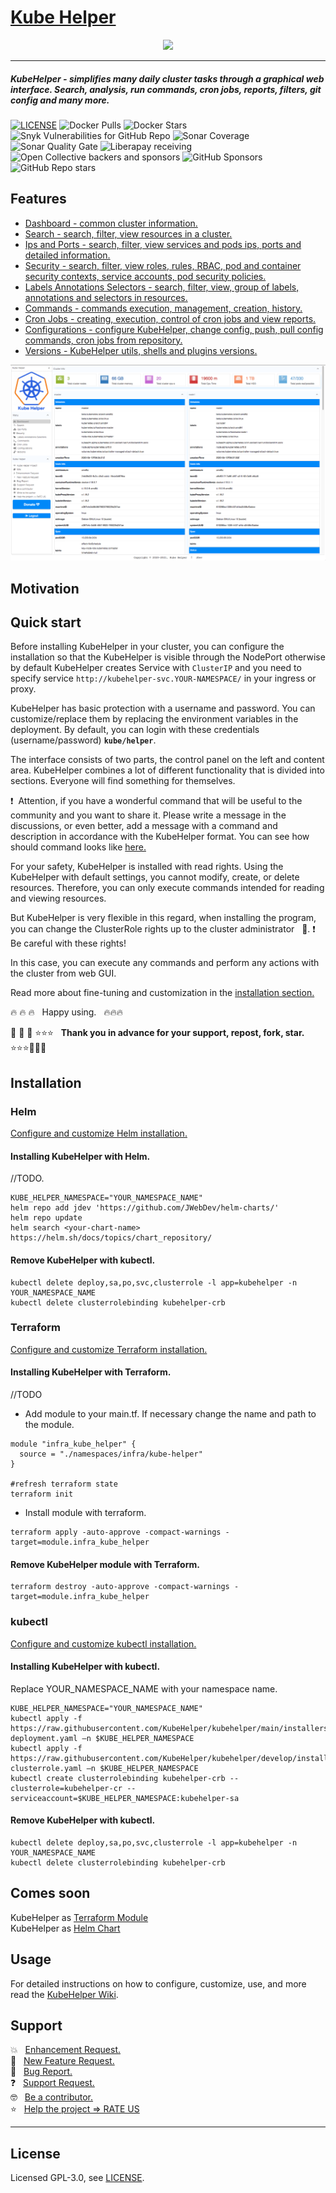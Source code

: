 # [Kube Helper](https://github.com/KubeHelper/kubehelper)  

<p align="center">
  <img src="https://github.com/KubeHelper/kubehelper/blob/develop/src/main/resources/web/img/kube-helper-512.png" width="300" />
</p>
 
---       
##### KubeHelper - simplifies many daily cluster tasks through a graphical web interface. Search, analysis, run commands, cron jobs, reports, filters, git config and many more.     

[![LICENSE](https://img.shields.io/badge/license-GNU%20v3-green)](https://github.com/KubeHelper/kubehelper/blob/main/LICENSE)
![Docker Pulls](https://img.shields.io/docker/pulls/kubehelper/kubehelper)
![Docker Stars](https://img.shields.io/docker/stars/kubehelper/kubehelper)
![Snyk Vulnerabilities for GitHub Repo](https://img.shields.io/snyk/vulnerabilities/github/KubeHelper/kubehelper)
![Sonar Coverage](https://img.shields.io/sonar/coverage/kubehelper?server=https%3A%2F%2Fsonarcloud.io)
![Sonar Quality Gate](https://img.shields.io/sonar/quality_gate/kubehelper?server=https%3A%2F%2Fsonarcloud.io)
![Liberapay receiving](https://img.shields.io/liberapay/receives/kubehelper)
![Open Collective backers and sponsors](https://img.shields.io/opencollective/all/kubehelper)
![GitHub Sponsors](https://img.shields.io/github/sponsors/kubehelper?style=social)
![GitHub Repo stars](https://img.shields.io/github/stars/KubeHelper/kubehelper?style=social)

## Features

* [Dashboard - common cluster information.](https://github.com/KubeHelper/kubehelper/wiki/Home)
* [Search - search, filter, view resources in a cluster.](https://github.com/KubeHelper/kubehelper/wiki/Home)
* [Ips and Ports - search, filter, view services and pods ips, ports and detailed information.](https://github.com/KubeHelper/kubehelper/wiki/Home)
* [Security - search, filter, view roles, rules, RBAC, pod and container security contexts, service accounts, pod security policies.](https://github.com/KubeHelper/kubehelper/wiki/Home)
* [Labels Annotations Selectors - search, filter, view, group of labels, annotations and selectors in resources.](https://github.com/KubeHelper/kubehelper/wiki/Home)
* [Commands - commands execution, management, creation, history.](https://github.com/KubeHelper/kubehelper/wiki/Home)
* [Cron Jobs - creating, execution, control of cron jobs and view reports.](https://github.com/KubeHelper/kubehelper/wiki/Home)
* [Configurations - configure KubeHelper, change config, push, pull config commands, cron jobs from repository.](https://github.com/KubeHelper/kubehelper/wiki/Home)
* [Versions - KubeHelper utils, shells and plugins versions.](https://github.com/KubeHelper/kubehelper/wiki/Home)

![KubeHelper](screenshots/main.png)

## Motivation
              
## Quick start
Before installing KubeHelper in your cluster, you can configure the installation so that the KubeHelper is visible through the NodePort otherwise by default KubeHelper creates Service with 
``ClusterIP`` and you need to specify service ``http://kubehelper-svc.YOUR-NAMESPACE/`` in your ingress or proxy.   

KubeHelper has basic protection with a username and password. You can customize/replace them by replacing the environment variables in the deployment. By default, you can login with these 
credentials (username/password) **``kube/helper``**.   

The interface consists of two parts, the control panel on the left and content area. KubeHelper combines a lot of different functionality that is divided into sections. Everyone will find 
something for themselves.  

❗&nbsp; Attention, if you have a wonderful command that will be useful to the community and you want to share it. Please write a message in the discussions, or even better, add a message with a 
command and description in accordance with the KubeHelper format. You can see how should command looks like [here.](https://github.com/KubeHelper/kubehelper/wiki/Installation)

For your safety, KubeHelper is installed with read rights. Using the KubeHelper with default settings, you cannot modify, create, or delete resources. Therefore, you can only execute commands intended for reading and viewing resources.  

But KubeHelper is very flexible in this regard, when installing the program, you can change the ClusterRole rights up to the cluster administrator &nbsp; 💪. ❗&nbsp; Be careful with these rights!

In this case, you can execute any commands and perform any actions with the cluster from web GUI.  

Read more about fine-tuning and customization in the [installation section.](https://github.com/KubeHelper/kubehelper/wiki/Installation)

🔥 🔥 🔥 &nbsp; Happy using. &nbsp; 🔥🔥🔥

🚀 🚀 🚀 ⭐⭐⭐ &nbsp; **Thank you in advance for your support, repost, fork, star.** &nbsp; ⭐⭐⭐🚀🚀🚀

## Installation 
### Helm
[Configure and customize Helm installation.](https://github.com/KubeHelper/kubehelper/wiki/Installation)
#### Installing KubeHelper with Helm.
//TODO.
```shell
KUBE_HELPER_NAMESPACE="YOUR_NAMESPACE_NAME"
helm repo add jdev 'https://github.com/JWebDev/helm-charts/'
helm repo update
helm search <your-chart-name>
https://helm.sh/docs/topics/chart_repository/
```
#### Remove KubeHelper with kubectl.
```shell
kubectl delete deploy,sa,po,svc,clusterrole -l app=kubehelper -n YOUR_NAMESPACE_NAME
kubectl delete clusterrolebinding kubehelper-crb
```

### Terraform
[Configure and customize Terraform installation.](https://github.com/KubeHelper/kubehelper/wiki/Installation)
#### Installing KubeHelper with Terraform.
//TODO

* Add module to your main.tf. If necessary change the name and path to the module.
```shell
module "infra_kube_helper" {
  source = "./namespaces/infra/kube-helper"
}

#refresh terraform state
terraform init
```

* Install module with terraform.
```shell
terraform apply -auto-approve -compact-warnings -target=module.infra_kube_helper
```

#### Remove KubeHelper module with Terraform.
```shell
terraform destroy -auto-approve -compact-warnings -target=module.infra_kube_helper
``` 

### kubectl
[Configure and customize kubectl installation.](https://github.com/KubeHelper/kubehelper/wiki/Installation)
#### Installing KubeHelper with kubectl.  
Replace YOUR_NAMESPACE_NAME with your namespace name.
```shell
KUBE_HELPER_NAMESPACE="YOUR_NAMESPACE_NAME"
kubectl apply -f https://raw.githubusercontent.com/KubeHelper/kubehelper/main/installers/kubectl/kubehelper-deployment.yaml —n $KUBE_HELPER_NAMESPACE
kubectl apply -f https://raw.githubusercontent.com/KubeHelper/kubehelper/develop/installers/kubectl/kubehelper-clusterrole.yaml —n $KUBE_HELPER_NAMESPACE
kubectl create clusterrolebinding kubehelper-crb --clusterrole=kubehelper-cr --serviceaccount=$KUBE_HELPER_NAMESPACE:kubehelper-sa
```
#### Remove KubeHelper with kubectl.
```shell
kubectl delete deploy,sa,po,svc,clusterrole -l app=kubehelper -n YOUR_NAMESPACE_NAME
kubectl delete clusterrolebinding kubehelper-crb
```

## Comes soon
KubeHelper as [Terraform Module](https://registry.terraform.io/browse/modules)  
KubeHelper as [Helm Chart](https://artifacthub.io)
                                                                                                                       
## Usage
For detailed instructions on how to configure, customize, use, and more read the [KubeHelper Wiki](https://github.com/KubeHelper/kubehelper/wiki/Home).
    
## Support  
💥 &nbsp; [Enhancement Request.](https://github.com/JWebDev/kube-helper/issues/new?labels=kind:Enhancement&amp;template=ENHANCEMENT_REQUEST.md)  
🚀 &nbsp; [New Feature Request.](https://github.com/JWebDev/kube-helper/issues/new?labels=kind:Feature&amp;template=FEATURE_REQUEST.md)  
🐞 &nbsp; [Bug Report.](https://github.com/JWebDev/kube-helper/issues/new?labels=kind:Bug&amp;template=BUG_REPORT.md)  
❓ &nbsp; [Support Request.](https://github.com/JWebDev/kube-helper/issues/new?labels=kind:Support&amp;template=SUPPORT_REQUEST.md)  
🤓 &nbsp; [Be a contributor.](https://github.com/JWebDev/kube-helper/issues/new?labels=kind:Enhancement&amp;template=ENHANCEMENT_REQUEST.md)  
⭐ &nbsp; [Help the project => RATE US](https://github.com/JWebDev/kubehelper/stargazers)  

---
## License
Licensed GPL-3.0, see [LICENSE](https://github.com/KubeHelper/kubehelper/blob/main/LICENSE).

